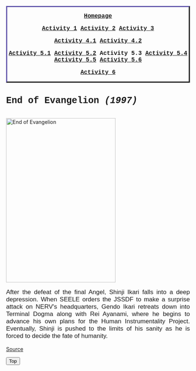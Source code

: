 <html>
    <head>
        <title>
            Favorite Movies by Ninna Alessandra Santiago p3
        </title>
        <meta name="student" content="Ninna Alessandra Santiago">
        <meta name="description" content="Links">
        <meta name="keywords" content="HTML">
        <style>
            .myDiv {
              border: 3px outset rgb(48, 42, 85); 
              text-align: center;
            }
            </style>
    </head>
    <body>
        <div class="myDiv" style="font-family: 'Courier New'; font-size: 12pt; text-align: center;"><b>
            <p>
                <a href="Index.html" target="_blank">Homepage</a>
            </p>
            <p>
                <a href="Index1.html" target="_blank">Activity 1</a>
                <a href="Index2.html" target="_blank">Activity 2</a>
                <a href="Index3.html" target="_blank">Activity 3</a>
            </p>
            <p>
                <a href="Index4.html" target="_blank">Activity 4.1</a>
                <a href="Index5.html" target="_blank">Activity 4.2</a>
            </p>
            <p>
                <a href="Index6.html" target="_blank">Activity 5.1</a>
                <a href="Index7.html" target="_blank">Activity 5.2</a>
                Activity 5.3
                <a href="Index9.html" target="_blank">Activity 5.4</a>
                <a href="Index10.html" target="_blank">Activity 5.5</a>
                <a href="Index11.html" target="_blank">Activity 5.6</a>
            </p>
            <p>
                <a href="Index12.html" target="_blank">Activity 6</a>
            </p>
            </b>
            </div>
        <h4 style="font-family: 'Courier New'; font-size: 25px;"><b>
            End of Evangelion <i>(1997)</i>
        </b></h4>
        <img src="End of Evangelion.jpg" alt="End of Evangelion" width="300" height="450">
        <p style="font-size: 17px; font-family: helvetica; text-align:justify">
            After the defeat of the final Angel, Shinji Ikari falls into a deep depression. When SEELE orders the JSSDF to make a surprise attack on NERV's headquarters, Gendo Ikari retreats down into Terminal Dogma along with Rei Ayanami, where he begins to advance his own plans for the Human Instrumentality Project. Eventually, Shinji is pushed to the limits of his sanity as he is forced to decide the fate of humanity.
        </p>
        <p><a href="https://www.imdb.com/title/tt2278388/?ref_=fn_al_tt_1" target="_blank" alt="End of Evangelion">Source</a></p>
        <p><button onclick="topFunction()" id="myBtn" title="Go to top">Top</button></p>
    </body>
</html>
